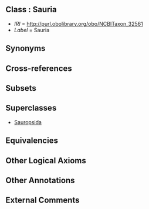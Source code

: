 
## Class : Sauria

 * *IRI* = http://purl.obolibrary.org/obo/NCBITaxon_32561
 * *Label* = Sauria

## Synonyms


## Cross-references


## Subsets


## Superclasses

 * [Sauropsida](../../NCBITaxon/57/NCBITaxon_8457.md)

## Equivalencies


## Other Logical Axioms


## Other Annotations


## External Comments

